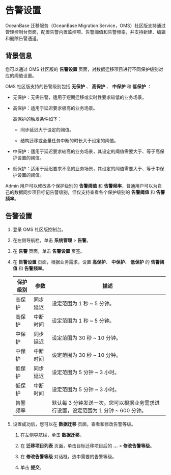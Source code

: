 # 告警设置

OceanBase 迁移服务（OceanBase Migration Service，OMS）社区版支持通过管理控制台页面，配置告警内置监控项、告警阈值和告警频率，并支持新建、编辑和删除告警通道。 

## 背景信息

您可以通过 OMS 社区版的 **告警设置** 页面，对数据迁移项目进行不同保护级别对应的阈值设置。

OMS 社区版支持的告警级别包括 **无保护** 、 **高保护** 、 **中保护** 和 **低保护** ：

* 无保护：无需告警，适用于短期迁移或实时性要求较低的业务场景。

* 高保护：适用于延迟要求极高的业务场景。

  高保护的触发条件如下：

  * 同步延迟大于设定的阈值。

  * 结构迁移或全量任务中断的时长大于设定的阈值。

* 中保护：适用于延迟要求较高的业务场景，其设定的阈值需要大于、等于高保护设置的阈值。

* 低保护：适用于延迟要求不高的业务场景，其设定的阈值需要大于、等于中保护设置的阈值。
  
Admin 用户可以修改各个保护级别的 **告警阈值** 和 **告警频率**，普通用户可以为自己的数据同步项目标记告警级别，但仅支持查看各个保护级别的 **告警阈值** 和 **告警频率**。

## 告警设置

1. 登录 OMS 社区版控制台。

2. 在左侧导航栏，单击 **系统管理** \> **告警**。

3. 在 **告警** 页面，单击 **告警设置** 页签。

4. 在 **告警设置** 页面，根据业务需求，设置 **高保护**、 **中保护**、 **低保护** 的 **告警阈值** 和 **告警频率**。


   | 保护级别 |  参数  |                        描述                        |
   |------|------|--------------------------------------------------|
   | 高保护  | 同步延迟 | 设定范围为 1 秒 \~ 5 分钟。                               |
   | 高保护  | 中断时间 | 设定范围为 1 秒 \~ 5 分钟。                               |
   | 中保护  | 同步延迟 | 设定范围为 30 秒 \~ 10 分钟。                             |
   | 中保护  | 中断时间 | 设定范围为 30 秒 \~ 10 分钟。                             |
   | 低保护  | 同步延迟 | 设定范围为 5 分钟 \~ 3 小时。                              |
   | 低保护  | 中断时间 | 设定范围为 5 分钟 \~ 3 小时。                              |
   | 告警频率       || 默认每 3 分钟发送一次。您可以根据业务需求进行设置，设定范围为 1 分钟 \~ 600 分钟。 |

5. 设置成功后，您可以在 **数据迁移** 页面，查看和修改告警等级。

   1. 在左侧导航栏，单击 **数据迁移**。
   
   2. 在 **迁移项目列表** 页面，单击目标迁移项目后的 **...** \> **修改告警等级**。
   
   3. 在 **修改告警等级** 对话框，选中需要的告警等级。
   
   4. 单击 **提交**。